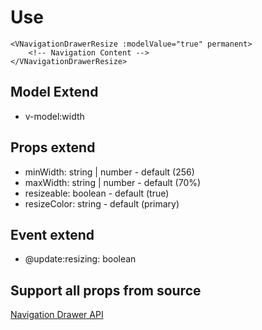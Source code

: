 # Use

```vue
<VNavigationDrawerResize :modelValue="true" permanent>
    <!-- Navigation Content -->
</VNavigationDrawerResize>
```

## Model Extend
- v-model:width

## Props extend

- minWidth: string | number - default (256)
- maxWidth: string | number - default (70%)
- resizeable: boolean - default (true)
- resizeColor: string - default (primary)

## Event extend
- @update:resizing: boolean

## Support all props from source
[Navigation Drawer API](https://vuetifyjs.com/en/components/navigation-drawers/)
